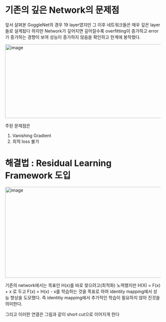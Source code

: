 # 기존의 깊은 Network의 문제점

앞서 살펴본 GoggleNet의 경우 19 layer였지만 그 이후 네트워크들은 매우 깊은 layer들로 설계됬다
하지만 Network가 깊어지면 깊어질수록 overfitting이 증가하고 error가 증가하는 경향이 보여
성능이 증가하지 않음을 확인하고 한계에 봉착했다.

<img width="681" height="239" alt="image" src="https://github.com/user-attachments/assets/ac959581-84e5-4c88-9c01-8fd565d3413e" />


주된 문제점은

1. Vanishing Gradient
2. 최적 loss 불가


# 해결법 : Residual Learning Framework 도입

<img width="555" height="294" alt="image" src="https://github.com/user-attachments/assets/19dd0bcc-6ce6-416e-9a15-5b5497348ee1" />

기존의 network에서는 목표인 H(x)를 바로 찾으려고(최적화) 노력했지만
H(X) = F(x) + x 로 두고 F(x) = H(x) - x를 학습하는 것을 목표로 하여 identity mapping에서 성능 향상을 도모했다.
즉 identitiy mapping에서 추가적인 학습이 필요하지 않아 진것을 의미한다.

그리고 이러한 연결은 그림과 같이 short cut으로 이어지게 한다
